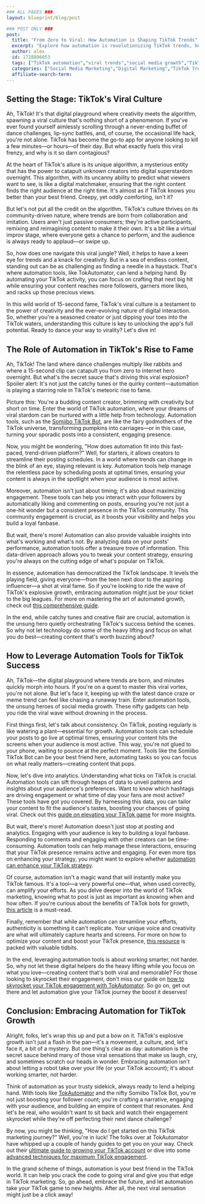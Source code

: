 ```yaml
---
### ALL PAGES ###
layout: blueprint/blog/post

### POST ONLY ###
post:
  title: "From Zero to Viral: How Automation is Shaping TikTok Trends"
  excerpt: "Explore how automation is revolutionizing TikTok trends, helping users grow their accounts from zero to viral effortlessly."
  author: alex
  id: 1728896053
  tags: ["TikTok automation","viral trends","social media growth","TikTok marketing"]
  categories: ["Social Media Marketing","Digital Marketing","TikTok Trends"]
  affiliate-search-term: 
---
```


## Setting the Stage: TikTok's Viral Culture

Ah, TikTok! It's that digital playground where creativity meets the algorithm, spawning a viral culture that's nothing short of a phenomenon. If you've ever found yourself aimlessly scrolling through a never-ending buffet of dance challenges, lip-sync battles, and, of course, the occasional life hack, you're not alone. TikTok has become the go-to app for anyone looking to kill a few minutes—or hours—of their day. But what exactly fuels this viral frenzy, and why is it so darn contagious?

At the heart of TikTok's allure is its unique algorithm, a mysterious entity that has the power to catapult unknown creators into digital superstardom overnight. This algorithm, with its uncanny ability to predict what viewers want to see, is like a digital matchmaker, ensuring that the right content finds the right audience at the right time. It's almost as if TikTok knows you better than your best friend. Creepy, yet oddly comforting, isn't it?

But let's not put all the credit on the algorithm. TikTok's culture thrives on its community-driven nature, where trends are born from collaboration and imitation. Users aren't just passive consumers; they're active participants, remixing and reimagining content to make it their own. It's a bit like a virtual improv stage, where everyone gets a chance to perform, and the audience is always ready to applaud—or swipe up.

So, how does one navigate this viral jungle? Well, it helps to have a keen eye for trends and a knack for creativity. But in a sea of endless content, standing out can be as challenging as finding a needle in a haystack. That's where automation tools, like TokAutomator, can lend a helping hand. By automating your TikTok activity, you can focus on crafting that next big hit while ensuring your content reaches more followers, garners more likes, and racks up those precious views.

In this wild world of 15-second fame, TikTok's viral culture is a testament to the power of creativity and the ever-evolving nature of digital interaction. So, whether you're a seasoned creator or just dipping your toes into the TikTok waters, understanding this culture is key to unlocking the app's full potential. Ready to dance your way to virality? Let's dive in!

## The Role of Automation in TikTok's Rise to Fame

Ah, TikTok! The land where dance challenges multiply like rabbits and where a 15-second clip can catapult you from zero to internet hero overnight. But what's the secret sauce that's driving this viral explosion? Spoiler alert: It's not just the catchy tunes or the quirky content—automation is playing a starring role in TikTok's meteoric rise to fame.

Picture this: You're a budding content creator, brimming with creativity but short on time. Enter the world of TikTok automation, where your dreams of viral stardom can be nurtured with a little help from technology. Automation tools, such as the [Somiibo TikTok Bot](https://somiibo.com/platforms/tiktok-bot), are like the fairy godmothers of the TikTok universe, transforming pumpkins into carriages—or in this case, turning your sporadic posts into a consistent, engaging presence.

Now, you might be wondering, "How does automation fit into this fast-paced, trend-driven platform?" Well, for starters, it allows creators to streamline their posting schedules. In a world where trends can change in the blink of an eye, staying relevant is key. Automation tools help manage the relentless pace by scheduling posts at optimal times, ensuring your content is always in the spotlight when your audience is most active.



Moreover, automation isn't just about timing; it's also about maximizing engagement. These tools can help you interact with your followers by automatically liking and commenting on posts, ensuring you're not just a one-hit wonder but a consistent presence in the TikTok community. This community engagement is crucial, as it boosts your visibility and helps you build a loyal fanbase.

But wait, there's more! Automation can also provide valuable insights into what's working and what's not. By analyzing data on your posts' performance, automation tools offer a treasure trove of information. This data-driven approach allows you to tweak your content strategy, ensuring you're always on the cutting edge of what's popular on TikTok.

In essence, automation has democratized the TikTok landscape. It levels the playing field, giving everyone—from the teen next door to the aspiring influencer—a shot at viral fame. So if you're looking to ride the wave of TikTok's explosive growth, embracing automation might just be your ticket to the big leagues. For more on mastering the art of automated growth, check out [this comprehensive guide](https://tokautomator.com/blog/mastering-tiktok-a-comprehensive-guide-to-automated-growth).

In the end, while catchy tunes and creative flair are crucial, automation is the unsung hero quietly orchestrating TikTok's success behind the scenes. So why not let technology do some of the heavy lifting and focus on what you do best—creating content that's worth buzzing about?

## How to Leverage Automation Tools for TikTok Success

Ah, TikTok—the digital playground where trends are born, and minutes quickly morph into hours. If you're on a quest to master this viral vortex, you're not alone. But let's face it, keeping up with the latest dance craze or meme trend can feel like chasing a runaway train. Enter automation tools, the unsung heroes of social media growth. These nifty gadgets can help you ride the viral wave without drowning in the process.

First things first, let's talk about consistency. On TikTok, posting regularly is like watering a plant—essential for growth. Automation tools can schedule your posts to go live at optimal times, ensuring your content hits the screens when your audience is most active. This way, you're not glued to your phone, waiting to pounce at the perfect moment. Tools like the Somiibo TikTok Bot can be your best friend here, automating tasks so you can focus on what really matters—creating content that pops.

Now, let's dive into analytics. Understanding what ticks on TikTok is crucial. Automation tools can sift through heaps of data to unveil patterns and insights about your audience's preferences. Want to know which hashtags are driving engagement or what time of day your fans are most active? These tools have got you covered. By harnessing this data, you can tailor your content to fit the audience's tastes, boosting your chances of going viral. Check out this [guide on elevating your TikTok game](https://tokautomator.com/blog/how-to-elevate-your-tiktok-game-with-the-power-of-automation) for more insights.

But wait, there's more! Automation doesn't just stop at posting and analytics. Engaging with your audience is key to building a loyal fanbase. Responding to comments and engaging with other creators can be time-consuming. Automation tools can help manage these interactions, ensuring that your TikTok presence remains active and engaging. For even more tips on enhancing your strategy, you might want to explore whether [automation can enhance your TikTok strategy](https://tokautomator.com/blog/can-automation-enhance-your-tiktok-strategy).

Of course, automation isn't a magic wand that will instantly make you TikTok famous. It's a tool—a very powerful one—that, when used correctly, can amplify your efforts. As you delve deeper into the world of TikTok marketing, knowing what to post is just as important as knowing when and how often. If you're curious about the benefits of TikTok bots for growth, [this article](https://tokautomator.com/blog/what-are-the-key-benefits-of-using-tiktok-bots-for-growth) is a must-read.



Finally, remember that while automation can streamline your efforts, authenticity is something it can't replicate. Your unique voice and creativity are what will ultimately capture hearts and screens. For more on how to optimize your content and boost your TikTok presence, [this resource](https://tokautomator.com/blog/boosting-your-tiktok-presence-how-to-optimize-your-content-for-maximum-impact) is packed with valuable tidbits.

In the end, leveraging automation tools is about working smarter, not harder. So, why not let these digital helpers do the heavy lifting while you focus on what you love—creating content that's both viral and memorable? For those looking to skyrocket their engagement, don't miss our guide on [how to skyrocket your TikTok engagement with TokAutomator](https://tokautomator.com/blog/how-to-skyrocket-your-tiktok-engagement-with-tokautomator). So go on, get out there and let automation give your TikTok journey the boost it deserves!

## Conclusion: Embracing Automation for TikTok Growth

Alright, folks, let's wrap this up and put a bow on it. TikTok's explosive growth isn't just a flash in the pan—it's a movement, a culture, and, let's face it, a bit of a mystery. But one thing's clear as day: automation is the secret sauce behind many of those viral sensations that make us laugh, cry, and sometimes scratch our heads in wonder. Embracing automation isn't about letting a robot take over your life (or your TikTok account); it's about working smarter, not harder.

Think of automation as your trusty sidekick, always ready to lend a helping hand. With tools like [TokAutomator](https://tokautomator.com) and the nifty Somiibo TikTok Bot, you're not just boosting your follower count; you're crafting a narrative, engaging with your audience, and building an empire of content that resonates. And let's be real, who wouldn't want to sit back and watch their engagement skyrocket while they're off perfecting their next dance challenge?

By now, you might be thinking, "How do I get started on this TikTok marketing journey?" Well, you're in luck! The folks over at TokAutomator have whipped up a couple of handy guides to get you on your way. Check out their [ultimate guide to growing your TikTok account](https://tokautomator.com/blog/the-ultimate-guide-to-growing-your-tiktok-account-with-tokautomator) or dive into some [advanced techniques for maximum TikTok engagement](https://tokautomator.com/blog/leveraging-tokautomator-advanced-techniques-for-maximum-tiktok-engagement).

In the grand scheme of things, automation is your best friend in the TikTok world. It can help you crack the code to going viral and give you that edge in TikTok marketing. So, go ahead, embrace the future, and let automation take your TikTok game to new heights. After all, the next viral sensation might just be a click away!
